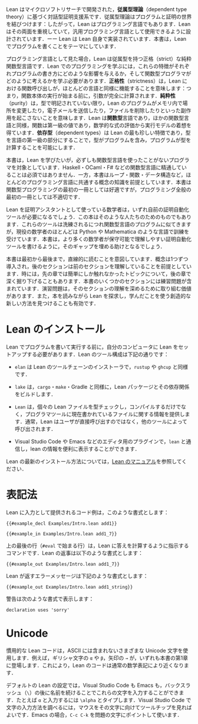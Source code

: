 <!-- Lean is an interactive theorem prover developed at Microsoft Research, based on dependent type theory.
Dependent type theory unites the worlds of programs and proofs; thus, Lean is also a programming language.
Lean takes its dual nature seriously, and it is designed to be suitable for use as a general-purpose programming language—Lean is even implemented in itself.
This book is about writing programs in Lean. -->

Lean はマイクロソフトリサーチで開発された，**従属型理論**（dependent type theory）に基づく対話型証明支援系です．従属型理論はプログラムと証明の世界を結びつけます：したがって，Lean はプログラミング言語でもあります．Lean はその両面を重視していて，汎用プログラミング言語として使用できるように設計されています．ーー Lean は Lean 自身で実装されています．本書は，Lean でプログラムを書くことをテーマにしています．

<!-- When viewed as a programming language, Lean is a strict pure functional language with dependent types.
A large part of learning to program with Lean consists of learning how each of these attributes affects the way programs are written, and how to think like a functional programmer.
_Strictness_ means that function calls in Lean work similarly to the way they do in most languages: the arguments are fully computed before the function's body begins running.
_Purity_ means that Lean programs cannot have side effects such as modifying locations in memory, sending emails, or deleting files without the program's type saying so.
Lean is a _functional_ language in the sense that functions are first-class values like any other and that the execution model is inspired by the evaluation of mathematical expressions.
_Dependent types_, which are the most unusual feature of Lean, make types into a first-class part of the language, allowing types to contain programs and programs to compute types. -->

プログラミング言語として見た場合，Lean は従属型を持つ正格（strict）な純粋関数型言語です．Lean でのプログラミングを学ぶには，これらの特徴がそれぞれプログラムの書き方にどのような影響を与えるか，そして関数型プログラマがどのように考えるかを学ぶ必要があります．**正格性**（strictness）は，Lean における関数呼び出しが，ほとんどの言語と同様に機能することを意味します：つまり，関数本体の実行が始まる前に，引数が完全に計算されます．**純粋性**（purity）は，型で明記されていない限り，Lean のプログラムがメモリ内で場所を変更したり，電子メールを送信したり，ファイルを削除したりといった副作用を起こさないことを意味します．Lean は**関数型**言語であり，ほかの関数型言語と同様，関数は第一級の値であり，数学的な式の評価から実行モデルの着想を得ています．**依存型**（dependent types）は Lean の最も珍しい特徴であり，型を言語の第一級の部分にすることで，型がプログラムを含み，プログラムが型を計算することを可能にします．

<!-- This book is intended for programmers who want to learn Lean, but who have not necessarily used a functional programming language before.
Familiarity with functional languages such as Haskell, OCaml, or F# is not required.
On the other hand, this book does assume knowledge of concepts like loops, functions, and data structures that are common to most programming languages.
While this book is intended to be a good first book on functional programming, it is not a good first book on programming in general. -->

本書は，Lean を学びたいが，必ずしも関数型言語を使ったことがないプログラマを対象としています．Haskell・OCaml・F# などの関数型言語に精通していることは必須ではありません．一方，本書はループ・関数・データ構造など，ほとんどのプログラミング言語に共通する概念の知識を前提としています．本書は関数型プログラミングの最初の一冊としては好適ですが，プログラミング全般の最初の一冊としては不適切です．

<!-- Mathematicians who are using Lean as a proof assistant will likely need to write custom proof automation tools at some point.
This book is also for them.
As these tools become more sophisticated, they begin to resemble programs in functional languages, but most working mathematicians are trained in languages like Python and Mathematica.
This book can help bridge the gap, empowering more mathematicians to write maintainable and understandable proof automation tools. -->

Lean を証明アシスタントとして使っている数学者は，いずれ自前の証明自動化ツールが必要になるでしょう．この本はそのような人たちのためのものでもあります．これらのツールは洗練されるにつれ関数型言語のプログラムに似てきますが，現役の数学者のほとんどは Python や Mathematica のような言語で訓練を受けています．本書は，より多くの数学者が保守可能で理解しやすい証明自動化ツールを書けるように，そのギャップを埋める助けとなるでしょう．

<!-- This book is intended to be read linearly, from the beginning to the end.
Concepts are introduced one at a time, and later sections assume familiarity with earlier sections.
Sometimes, later chapters will go into depth on a topic that was only briefly addressed earlier on.
Some sections of the book contain exercises.
These are worth doing, in order to cement your understanding of the section.
It is also useful to explore Lean as you read the book, finding creative new ways to use what you have learned. -->

本書は最初から最後まで，直線的に読むことを意図しています．概念は1つずつ導入され，後のセクションは前のセクションを理解していることを前提としています．時には，先の章では簡単にしか触れなかったトピックについて，後の章で深く掘り下げることもあります．本書のいくつかのセクションには練習問題が含まれています．演習問題は，そのセクションの理解を深めるために取り組む価値があります．また，本を読みながら Lean を探求し，学んだことを使う創造的な新しい方法を見つけることも有効です．

<!-- # Getting Lean -->
# Lean のインストール

<!-- Before writing and running programs written in Lean, you'll need to set up Lean on your own computer.
The Lean tooling consists of the following: -->

Lean でプログラムを書いて実行する前に，自分のコンピュータに Lean をセットアップする必要があります．Lean のツール構成は下記の通りです：

 <!-- * `elan` manages the Lean compiler toolchains, similarly to `rustup` or `ghcup`. -->
 * `elan` は Lean のツールチェーンのインストーラで，`rustup` や `ghcup` と同様です．
 <!-- * `lake` builds Lean packages and their dependencies, similarly to `cargo`, `make`, or Gradle. -->
 * `lake` は，`cargo`・`make`・Gradle と同様に，Lean パッケージとその依存関係をビルドします．
 <!-- * `lean` type checks and compiles individual Lean files as well as providing information to programmer tools about files that are currently being written.
   Normally, `lean` is invoked by other tools rather than directly by users. -->
 * `Lean` は，個々の Lean ファイルを型チェックし，コンパイルするだけでなく，プログラマツールに現在書かれているファイルに関する情報を提供します．通常，Lean はユーザが直接呼び出すのではなく，他のツールによって呼び出されます．
 <!-- * Plugins for editors, such as Visual Studio Code or Emacs, that communicate with `lean` and present its information conveniently. -->
 * Visual Studio Code や Emacs などのエディタ用のプラグインで，`lean` と通信し，lean の情報を便利に表示することができます．

<!-- Please refer to the [Lean manual](https://leanprover.github.io/lean4/doc/quickstart.html) for up-to-date instructions for installing Lean. -->

Lean の最新のインストール方法については，[Lean のマニュアル](https://leanprover.github.io/lean4/doc/quickstart.html)を参照してください．

<!-- # Typographical Conventions -->
# 表記法

<!-- Code examples that are provided to Lean as _input_ are formatted like this: -->

Lean に入力として提供されるコード例は，このような書式とします：

```lean
{{#example_decl Examples/Intro.lean add1}}

{{#example_in Examples/Intro.lean add1_7}}
```

<!-- The last line above (beginning with `#eval`) is a command that instructs Lean to calculate an answer.
Lean's replies are formatted like this: -->

上の最後の行（`#eval` で始まる行）は，Lean に答えを計算するように指示するコマンドです．Lean の返事は以下のような書式とします：

```output info
{{#example_out Examples/Intro.lean add1_7}}
```

<!-- Error messages returned by Lean are formatted like this: -->

Lean が返すエラーメッセージは下記のような書式とします：

```output error
{{#example_out Examples/Intro.lean add1_string}}
```

<!-- Warnings are formatted like this: -->

警告は次のような書式で表示します：

```output warning
declaration uses 'sorry'
```

<!-- # Unicode -->
# Unicode

<!-- Idiomatic Lean code makes use of a variety of Unicode characters that are not part of ASCII.
For instance, Greek letters like `α` and `β` and the arrow `→` both occur in the first chapter of this book.
This allows Lean code to more closely resemble ordinary mathematical notation. -->

慣用的な Lean コードは，ASCII には含まれないさまざまな Unicode 文字を使用します．例えば，ギリシャ文字の `α` や `β`，矢印の `→` が，いずれも本書の第1章に登場します．これにより，Lean のコードは通常の数学表記により近くなります．

<!-- With the default Lean settings, both Visual Studio Code and Emacs allow these characters to be typed with a backslash (`\`) followed by a name.
For example, to enter `α`, type `\alpha`.
To find out how to type a character in Visual Studio Code, point the mouse at it and look at the tooltip.
In Emacs, use `C-c C-k` with point on the character in question. -->

デフォルトの Lean の設定では，Visual Studio Code も Emacs も，バックスラッシュ（`\`）の後に名前を続けることでこれらの文字を入力することができます．たとえば `α` と入力するには `\alpha` とタイプします．Visual Studio Code で文字の入力方法を調べるには，マウスをその文字に向けてツールチップを見ればよいです．Emacs の場合，`C-c C-k` を問題の文字にポイントして使います．
